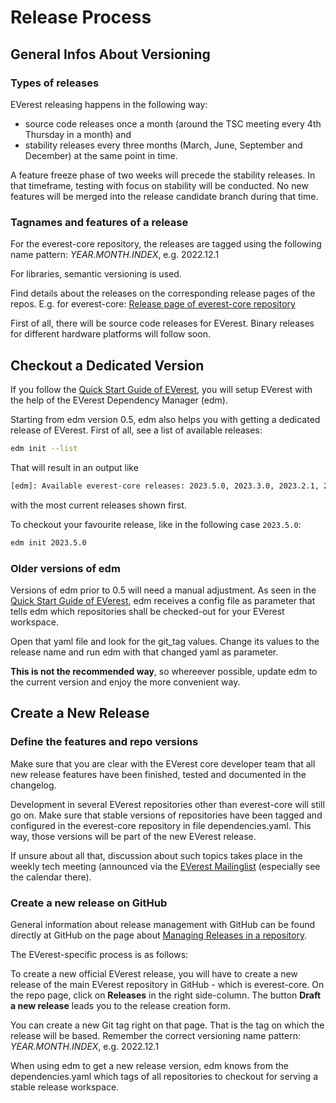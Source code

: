 # Release Process
## General Infos About Versioning
### Types of releases

EVerest releasing happens in the following way:

- source code releases once a month (around the TSC meeting every 4th Thursday
  in a month) and
- stability releases every three months (March, June, September and December)
  at the same point in time.

A feature freeze phase of two weeks will precede the stability releases.
In that timeframe, testing with focus on stability will be conducted.
No new features will be merged into the release candidate branch during that
time.

### Tagnames and features of a release

For the everest-core repository, the releases are tagged using the following name pattern: _YEAR.MONTH.INDEX_, e.g. 2022.12.1

For libraries, semantic versioning is used.

Find details about the releases on the corresponding release pages of the repos. E.g. for everest-core: [Release page of everest-core repository](https://github.com/EVerest/everest-core/releases)

First of all, there will be source code releases for EVerest. Binary releases for different hardware platforms will follow soon.

## Checkout a Dedicated Version
If you follow the
[Quick Start Guide of EVerest](https://everest.github.io/nightly/general/02_quick_start_guide.html), you will setup EVerest with the help of the
EVerest Dependency Manager (edm).

Starting from edm version 0.5, edm also helps you with getting a dedicated
release of EVerest. First of all, see a list of available releases:
```bash
edm init --list
```
That will result in an output like
```txt
[edm]: Available everest-core releases: 2023.5.0, 2023.3.0, 2023.2.1, 2023.2.0, 2023.1.0, 2022.12.1, 2022.12.0, 2022-11.0
```
with the most current releases shown first.

To checkout your favourite release, like in the following case `2023.5.0`:
```bash
edm init 2023.5.0
```

### Older versions of edm
Versions of edm prior to 0.5 will need a manual adjustment. As seen in the
[Quick Start Guide of EVerest](https://everest.github.io/nightly/general/02_quick_start_guide.html), edm receives a config file as parameter that
tells edm which repositories shall be checked-out for your EVerest workspace.

Open that yaml file and look for the git_tag values. Change its values to the
release name and run edm with that changed yaml as parameter.

__This is not the recommended way__, so whereever possible, update edm
to the current version and enjoy the more convenient way.

## Create a New Release

### Define the features and repo versions
Make sure that you are clear with the EVerest core developer team that all
new release features have been finished, tested and documented in the
changelog.

Development in several EVerest repositories other than everest-core will still
go on. Make sure that stable versions of repositories have been tagged and
configured in the everest-core repository in file dependencies.yaml. This way,
those versions will be part of the new EVerest release.

If unsure about all that, discussion about such topics takes place in the weekly
tech meeting (announced via the
[EVerest Mailinglist](https://lists.lfenergy.org/g/everest) (especially see
the calendar there).

### Create a new release on GitHub

General information about release management with GitHub can be found directly
at GitHub on the page about
[Managing Releases in a repository](https://docs.github.com/en/repositories/releasing-projects-on-github/managing-releases-in-a-repository).

The EVerest-specific process is as follows:

To create a new official EVerest release, you will have to create a new release
of the main EVerest repository in GitHub - which is everest-core. On the repo
page, click on __Releases__ in the right side-column. The button __Draft a new release__ leads you to the release creation form.

You can create a new Git tag right on that page. That is the tag on which the
release will be based. Remember the correct versioning name pattern:
_YEAR.MONTH.INDEX_, e.g. 2022.12.1

When using edm to get a new release version, edm knows from the
dependencies.yaml which tags of all repositories to checkout for serving
a stable release workspace.
